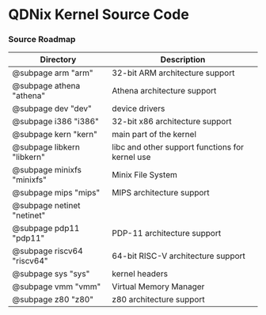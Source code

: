 # QDNix Kernel Source Code

### Source Roadmap

| Directory                  | Description                                     |
|----------------------------|-------------------------------------------------|
| @subpage arm "arm"         | 32-bit ARM architecture support                 |
| @subpage athena "athena"   | Athena architecture support                     |
| @subpage dev "dev"         | device drivers                                  |
| @subpage i386 "i386"       | 32-bit x86 architecture support                 |
| @subpage kern "kern"       | main part of the kernel                         |
| @subpage libkern "libkern" | libc and other support functions for kernel use |
| @subpage minixfs "minixfs" | Minix File System                               |
| @subpage mips "mips"       | MIPS architecture support                       |
| @subpage netinet "netinet" |                                                 |
| @subpage pdp11 "pdp11"     | PDP-11 architecture support                     |
| @subpage riscv64 "riscv64" | 64-bit RISC-V architecture support              |
| @subpage sys "sys"         | kernel headers                                  |
| @subpage vmm "vmm"         | Virtual Memory Manager                          |
| @subpage z80 "z80"         | z80 architecture support                        |

